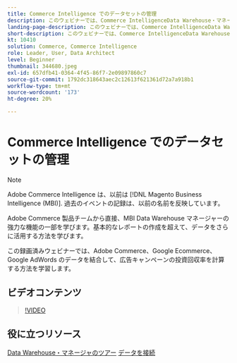 ```yaml
---
title: Commerce Intelligence でのデータセットの管理
description: このウェビナーでは、Commerce IntelligenceData Warehouse・マネージャの強力な機能のいくつかをご覧いただけます。
landing-page-description: このウェビナーでは、Commerce IntelligenceData Warehouse・マネージャの強力な機能のいくつかをご覧いただけます。
short-description: このウェビナーでは、Commerce IntelligenceData Warehouse・マネージャの強力な機能のいくつかをご覧いただけます。
kt: 10410
solution: Commerce, Commerce Intelligence
role: Leader, User, Data Architect
level: Beginner
thumbnail: 344680.jpeg
exl-id: 657dfb41-0364-4f45-86f7-2e09897860c7
source-git-commit: 1792dc318643aec2c12613f621361d72a7a918b1
workflow-type: tm+mt
source-wordcount: '173'
ht-degree: 20%

---
```


# Commerce Intelligence でのデータセットの管理

>[!NOTE]
>
>Adobe Commerce Intelligence は、以前は [!DNL Magento Business Intelligence (MBI)]. 過去のイベントの記録は、以前の名前を反映しています。

Adobe Commerce 製品チームから直接、MBI Data Warehouse マネージャーの強力な機能の一部を学びます。基本的なレポートの作成を超えて、データをさらに活用する方法を学びます。

この録画済みウェビナーでは、Adobe Commerce、Google Ecommerce、Google AdWords のデータを結合して、広告キャンペーンの投資回収率を計算する方法を学習します。

## ビデオコンテンツ

>[!VIDEO](https://video.tv.adobe.com/v/344680?quality=12&learn=on)

## 役に立つリソース

[Data Warehouse・マネージャのツアー](https://experienceleague.adobe.com/docs/commerce-business-intelligence/mbi/analyze/warehouse-manager/tour-dwm.html)
[データを接続](https://experienceleague.adobe.com/docs/commerce-business-intelligence/mbi/analyze/connecting/connecting-data.html)
